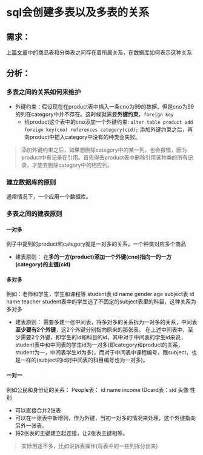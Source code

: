 # sql会创建多表以及多表的关系
## 需求：
[上篇文章](https://www.jianshu.com/p/3f3315a453d7)中的商品表和分类表之间存在着所属关系，在数据库如何表示这种关系
## 分析：
### 多表之间的关系如何来维护
- 外键约束：假设现在在product表中插入一条cno为99的数据，但是cno为99的列在category中并不存在。这时候就需要**外键约束**，`foreign key`
    - 给product这个表中的cno添加一个外键约束: `alter table product add foreign key(cno) references category(cid);` 添加外键约束之后，再向product中插入category中没有的种类会失败。
> 添加外键约束之后，如果想删除category中的某一列，也会报错，因为product中有记录在引用。首先得去product表中删除引用该种类的所有记录，才能去删除category中的相应列。

### 建立数据库的原则
通常情况下，一个应用一个数据库。

### 多表之间的建表原则
#### 一对多
例子中提到的product和category就是一对多的关系，一个种类对应多个商品
- 建表原则： 在**多的一方(product)添加一个外键(cno)指向一的一方(category)的主键(cid)**
#### 多对多
例如：老师和学生，学生和课程等
student表 id name gender age
subject表 id name teacher
student表中的学生选了不固定的subject表里的科目，这种关系为多对多
- 建表原则： 需要多建一张中间表，将多对多的关系拆为一对多的关系，中间表**至少要有2个外键**，这2个外键分别指向原来的那张表。
在上述中间表中，至少需要2个外键，即学生的id和科目的id，其中对于中间表的学生id来说，student表中和中间表的学生id为一对多(即category和product的关系，student为一，中间表学生id为多)，而对于中间表中课程编号，跟subject，也是一样的(subject的id对中间表的科目编号也为一对多)。
#### 一对一
例如公民和身份证的关系：
People表： id name income
IDcard表：sid 头像 性别
- 可以直接合并2张表
- 可以在一张表中新增列，作为外键，当初一对多的情况来处理，这个外键指向另外一张表。
- 将2张表的主键建立起连接，让2张表主键相等。

> 实际用途不多，比如说拆表操作(将表中的一些列拆分出来)
